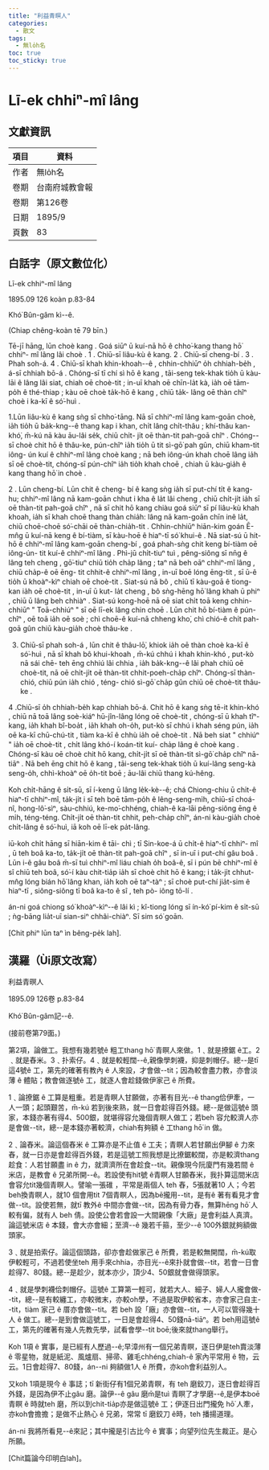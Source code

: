 ```yaml
---
title: "利益青暝人"
categories:
  - 散文
tags:
  - 無lo̍h名
toc: true
toc_sticky: true
---
```


# Lī-ek chhiⁿ-mî lâng

## 文獻資訊

| 項目 | 資料 |
|---|---|
| 作者 | 無lo̍h名 |
| 卷期 | 台南府城教會報 |
| 卷期 | 第126卷 |
| 日期 | 1895/9 |
| 頁數 | 83 |

## 白話字（原文數位化）

Lī-ek chhiⁿ-mî lâng

1895.09 126 koàn p.83-84

Khó͘ Bûn-gâm kì--ê.

(Chiap chêng-koàn tē 79 bīn.)

Tē-jī hāng, lūn choè kang . Goá siūⁿ ū kuí-nā hō ê chho͘-kang thang hō͘ chhiⁿ- mî lâng lâi choè . 1 . Chiū-sī liâu-kù ê kang. 2 . Chiū-sī cheng-bí . 3 . Phah soh-á. 4 . Chiū-sī khah khin-khoah--ê , chhin-chhiūⁿ o̍h chhiah-be̍h , á-sī chhiah bō-á . Chóng-sī tī chí sì hō ê kang , tāi-seng tek-khak tio̍h ū kàu-lāi ê lâng lâi siat, chiah oē choè-tit ; in-uī khah oē chīn-la̍t kà, ia̍h oē tām-po̍h ê thé-thiap ; kàu oē choè ta̍k-hō ê kang , chiū ta̍k- lâng oē thàn chîⁿ choè i ka-kī ê só͘-huì .

1.Lūn liâu-kù ê kang sǹg sī chho͘-tāng. Nā sī chhiⁿ-mî lâng kam-goān choè, ia̍h tio̍h ū ba̍k-kng--ê thang kap i khan, chi̍t lâng chi̍t-thâu ; khí-thâu kan-khó͘, m̄-kú nā kàu āu-lâi se̍k, chiū chi̍t- ji̍t oē thàn-tit pah-goā chîⁿ . Chóng--sī choè chit hō ê thâu-ke, pún-chîⁿ ia̍h tio̍h ū tit sì-gō͘ pah gûn, chiū kham-tit iông- ún kuí ê chhiⁿ-mî lâng choè kang ; nā beh iông-ún khah choē lâng ia̍h sī oē choè-tit, chóng-sī pún-chîⁿ ia̍h tio̍h khah choē , chiah ū kàu-gia̍h ê kang thang hō͘ in choè .

2 . Lūn cheng-bí. Lūn chit ê cheng- bí ê kang sǹg ia̍h sī put-chí ti̍t ê kang-hu; chhiⁿ-mî lâng nā kam-goān chhut i kha ê la̍t lâi cheng , chiū chi̍t-ji̍t ia̍h sī oē thàn-tit pah-goā chîⁿ , nā sī chit hō kang chiàu goá siūⁿ sī pí liâu-kù khah khoah, ia̍h sī khah choē thang thàn chia̍h: lâng nā kam-goān chīn inê la̍t, chiū choē-choē só͘-chāi oē thàn-chia̍h-tit . Chhin-chhiūⁿ hiān-kim goán Ē-mn̂g ū kuí-nā keng ê bí-tiàm, sī kàu-hoē ê hiaⁿ-tī só͘ khui-ê . Nā siat-sú ū hit-hō ê chhiⁿ-mî lâng kam-goān cheng-bí , goá phah-sǹg chit keng bí-tiàm oē iông-ún- tit kuí-ê chhiⁿ-mî lâng . Phì-jū chi̍t-tiuⁿ tuì , pêng-siông sī nn̄g ê lâng teh cheng , gō͘-tiuⁿ chiū tio̍h cha̍p lâng ; taⁿ nā beh oāⁿ chhiⁿ-mî lâng , chiū cha̍p-ê oē ēng- tit chhit-ê chhiⁿ-mî lâng , in-uī boē lóng ēng-tit , sī ū-ê tio̍h ū khoàⁿ-kìⁿ chiah oē choè-tit . Siat-sú nā bô , chiū tī kàu-goā ê tiong-kan ia̍h oē choè-tit , in-uī ū kut- la̍t cheng , bô sǹg-hēng hō͘ lâng khah ū phiⁿ , chiū ū lâng beh chhiàⁿ . Siat-sú kong-hoē nā oē siat chi̍t toā keng chhin-chhiūⁿ " Toā-chhiúⁿ " sī oē lī-ek lâng chin choē . Lūn chit hō bí-tiàm ê pún-chîⁿ , oē toā ia̍h oē soè ; chì choē-ê kuí-nā chheng kho͘, chì chió-ê chi̍t pah-goā gûn chiū kàu-gia̍h choè thâu-ke .

3. Chiū-sī phah soh-á , lūn chit ê thâu-lō͘, khiok ia̍h oē thàn choè ka-kī ê só͘-huì , nā sī khah bô khui-khoah , m̄-kú chhú i khah khin-khó , put-kò nā sái chē- teh ēng chhiú lâi chhia , ia̍h ba̍k-kng--ê lâi phah chiū oē choè-tit, nā oē chi̍t-ji̍t oē thàn-tit chhit-poeh-cha̍p chîⁿ. Chóng-sī thàn-chió, chiū pún ia̍h chió , téng- chió sì-gō͘ cha̍p gûn chiū oē choè-tit thâu-ke .

4 .Chiū-sī o̍h chhiah-be̍h kap chhiah bō-á. Chit hō ê kang sǹg tē-it khin-khó , chiū nā toā lâng soè-kiáⁿ hū-jîn-lâng lóng oē choè-tit , chóng-sī ū khah tîⁿ-kang, ia̍h khah bî-boa̍t , ia̍h khah oh-o̍h, put-kò sī chhú i khah séng pún, ia̍h oē ka-kī chū-chú-tit , tiàm ka-kī ê chhù ia̍h oē choè-tit . Nā beh siat " chhiúⁿ " ia̍h oē choè-tit , chi̍t lâng khó-í koán-tit kuí- cha̍p lâng ê choè kang . Chóng-sī kàu oē choè chit hō kang, chi̍t-ji̍t sī oē thàn-tit sì-gō͘ cha̍p chîⁿ nā-tiāⁿ . Nā beh ēng chit hō ê kang , tāi-seng tek-khak tio̍h ū kuí-lâng seng-kà seng-o̍h, chhì-khoàⁿ oē o̍h-tit boē ; āu-lâi chiū thang kú-hêng.

Koh chi̍t-hāng ê si̍t-sū, sī í-keng ū lâng le̍k-kè--ê; chá Chiong-chiu ū chi̍t-ê hiaⁿ-tī chhiⁿ-mî, ta̍k-ji̍t i sī teh boē tām-po̍h ê lêng-seng-mi̍h, chiū-sī choá-nî, hong-lô͘-sìⁿ, sàu-chhiú, ke-mo͘-chhéng, chiah-ê ka-lāi pêng-siông ēng ê mi̍h, téng-téng. Chi̍t-ji̍t oē thàn-tit chhit, peh-cha̍p chîⁿ, án-ni kàu-gia̍h choè chi̍t-lâng ê só͘-huì, iā koh oē lī-ek pa̍t-lâng.

iū-koh chi̍t hāng sī hiān-kim ê tāi- chì ; tī Sin-koe-á ū chi̍t-ê hiaⁿ-tī chhiⁿ- mî , ū teh boâ ka-to, ta̍k-ji̍t oē thàn-tit pah-goā chîⁿ , sī in-uī i put-chí gâu boâ . Lūn i-ê gâu boâ m̄-sī tuì chhiⁿ-mî liáu chiah o̍h boâ-ê, sī i pún bē chhiⁿ-mî ê sî chiū teh boâ, só͘-í kàu chit-tia̍p ia̍h sī choè chit hō ê kang; i ta̍k-ji̍t chhut- mn̂g lóng bián hō͘ lâng khan, ia̍h koh oē taⁿ-tàⁿ ; sī choè put-chí jia̍t-sim ê hiaⁿ-tī , siông-siông tī boâ ka-to ê sî , teh pò- iông tō-lí .

án-ni goá chiong só͘ khoàⁿ-kìⁿ--ê lâi kì ; kî-tiong lóng sī ín-kó͘ pí-kim ê si̍t-sū ; ǹg-bāng lia̍t-uī sian-siⁿ chhâi-chiàⁿ. Sī sim só͘ goān.

[Chit phiⁿ lūn taⁿ ìn bêng-pe̍k lah].

## 漢羅（Ùi原文改寫）

利益青暝人

1895.09 126卷 p.83-84

Khó͘ Bûn-gâm記--ê.

(接前卷第79面。)

第2項，論做工。我想有幾若號ê 粗工thang hō͘ 青瞑人來做。1﹑就是撩鋸 ê工。2﹑就是舂米。3﹑扑索仔。4﹑就是較輕闊--ê,親像學刺襪，抑是刺帽仔。總--是tī 這4號ê 工，第先的確著有教內 ê 人來設，才會做--tit；因為較會盡力教，亦會淡薄 ê 體貼；教會做逐號ê 工，就逐人會趁錢做伊家己 ê 所費。

1﹑論撩鋸 ê 工算是粗重。若是青瞑人甘願做，亦著有目光--ê thang佮伊牽，一人一頭；起頭艱苦，m̄-kú 若到後來熟，就一日會趁得百外錢。總--是做這號ê 頭家，本錢亦著有得4、500銀，就堪得容允幾個青瞑人做工；若beh 容允較濟人亦是會做--tit，總--是本錢亦著較濟，chiah有夠額 ê 工thang hō͘ in 做。

2﹑論舂米。論這個舂米 ê 工算亦是不止值 ê 工夫；青瞑人若甘願出伊腳 ê 力來舂，就一日亦是會趁得百外錢，若是這號工照我想是比撩鋸較闊，亦是較濟thang趁食：人若甘願盡 in ê 力，就濟濟所在會趁食--tit。親像現今阮廈門有幾若間 ê 米店，是教會 ê 兄弟所開--ê。若設使有hit號 ê青瞑人甘願舂米，我扑算這間米店會容允tit幾個青瞑人。譬喻一張碓 ，平常是兩個人 teh 舂，5張就著10 人；今若 beh換青瞑人，就10 個會用tit 7個青瞑人，因為bē攏用--tit，是有ê 著有看見才會做--tit。設使若無，就tī 教外ê 中間亦會做--tit，因為有骨力舂，無算hēng hō͘ 人較有偏，就有人 beh 倩。設使公會若會設一大間親像「大廠」是會利益人真濟。論這號米店 ê 本錢，會大亦會細；至濟--ê 幾若千箍，至少--ê 100外銀就夠額做頭家。

3﹑就是拍索仔。論這個頭路，卻亦會趁做家己 ê 所費，若是較無開闊，m̄-kú取伊較輕可，不過若使坐teh 用手來chhia，亦目光--ê來扑就會做--tit，若會一日會趁得7、80錢。總--是趁少，就本亦少，頂少4、50銀就會做得頭家。

4﹑就是學刺襪佮刺帽仔。這號ê 工算第一輕可，就若大人、細子、婦人人攏會做--tit，總--是有較纏工，亦較微末，亦較oh學，不過是取伊較省本，亦會家己自主--tit，tiàm 家己 ê 厝亦會做--tit。若 beh 設「廠」亦會做--tit，一人可以管得幾十人 ê 做工。總--是到會做這號工，一日是會趁得4、50錢nā-tiāⁿ。若 beh用這號ê 工，第先的確著有幾人先教先學，試看會學--tit boē;後來就thang舉行。

Koh 1項 ê 實事，是已經有人歷過--ê;早漳州有一個兄弟青瞑，逐日伊是teh賣淡薄 ê 零星物，就是紙泥、風爐扇、掃帚、雞毛chhéng,chiah-ê 家內平常用 ê 物，云云。1日會趁得7、80錢，án--ni 夠額做1人 ê 所費，亦koh會利益別人。

又koh 1項是現今 ê 事誌；tī 新街仔有1個兄弟青瞑，有 teh 磨鉸刀，逐日會趁得百外錢，是因為伊不止gâu 磨。論伊--ê gâu 磨m̄是tuì 青瞑了才學磨--ê,是伊本boē青瞑 ê 時就teh 磨，所以到chit-tia̍p亦是做這號ê 工；伊逐日出門攏免 hō͘ 人牽，亦koh會擔擔；是做不止熱心 ê 兄弟，常常 tī 磨鉸刀 ê時，teh 播揚道理。

án-ni 我將所看見--ê來記；其中攏是引古比今 ê 實事；向望列位先生裁正。是心所願。

[Chit篇論今印明白lah]。
